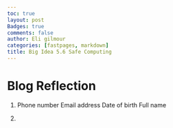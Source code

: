 ```yaml
---
toc: true
layout: post
Badges: true
comments: false
author: Eli gilmour
categories: [fastpages, markdown]
title: Big Idea 5.6 Safe Computing
---
```


# Blog Reflection

1.  Phone number
    Email address
    Date of birth
    Full name

2. 